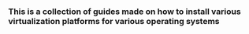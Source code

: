 ### This is a collection of guides made on how to install various virtualization platforms for various operating systems
